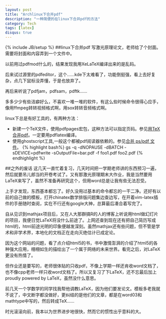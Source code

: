 ```yaml
---
layout: post
title: "Archlinux下合并pdf"
description: "一种简便的在linux下合并pdf的方法"
category: Tech
tags: [latex]
disqus: true
---
```

{% include JB/setup %}
##linux下合并pdf
写激光原理论文，老师给了个封面。需要将封面和内容弄到一个文件中。

以前用过pdfmod什么的，结果发现我用XeLaTeX编译出来的是乱码。

后来试过源里的pdfeditor，这个……kde下太难看了，功能倒挺强，看上去好复杂，点几下鼠标没弄懂，于是也放弃了。

再后来听说了pdfjam，pdfsam，pdftk……

多多少少有些洁癖好么，不喜欢一堆一堆的软件，有这么些时候命令很得心应手，像用ffmpeg转转视频格式啊，用sox转转音频格式啊。

linux下总是有好工具的，有两种方法：

- 新建一个TeX文件，使用pdfpages宏包，这种方法可以指定页码。参见[用TeX合并pdf][1]。一定要用pdflatex编译。
- 使用ghostscript工具,一般这个都被pdf阅读器依赖的。参见[合并 ps/pdf 文件][2]。
{% highlight bash%}
gs -q -dNOPAUSE -dBATCH -sDEVICE=pdfwrite -sOutputFile=bar.pdf -f foo1.pdf foo2.pdf
{% endhighlight %}

[1]: http://latex.yo2.cn/articles/tex-merg-pdf.html
[2]: http://latex.yo2.cn/articles/gs-pdfwrite.html
##之外的废话
这几天一直忙着复习，几天时间把一学期老师讲的东西预习一遍，然后就要吊儿郎当的开卷考试了。又有那激光原理期末大作业，我是当然要用LaTeX来写了，虽然不准备再研究这个，但用word总是让我有些无法忍受。

上手才发现，东西基本都忘了。好久没用过基本的命令都忘的一干二净。还好有以前的自己做的模板，打开chinatex数学排版问题集边查边写，在开着vim-latex插件的手册随时查阅，实在不行还有google大神，总算最后凑合着写完了。

自从见识到mathjax项目后，又在人大那群搞R的人的博客上听说用html做幻灯片的项目，我便日觉LaTeX将没什么前途了。上网还查到现在还有把自己简历写成html的，html前途光明的印象便越发深刻。虽然mathjax还有些问题，但不管是学术和非学术界，本地化的文档正在走向灭绝估计已成定论。

因为这个网站的问题，看了点介绍html5的书，书中激情澎湃的介绍了html5的各种强大应用，栩栩如生的描绘出了一个属于网络的未来世界。看完之后，对LaTeX更没有热情了。

但作业还是要写的，老师很体贴的只收pdf，不像上学期一样还肯收word文档了，也不像cpp老师一样只收word文档了。所以又复习了下LaTeX，还不忘最后加上proudly powered by LaTeX，虽然没什么意思。

前几天一个学数学的同学找我帮他调教LaTeX，因为他们要发论文。模板多老我就不说了，中文断字都没做好，更纠结的是他们的文章，都是在word03和mathtype中写的，然后转成TeX……

时光滚滚向前，我本以为世界进步地很快，然而它的惯性出乎意料的大。



